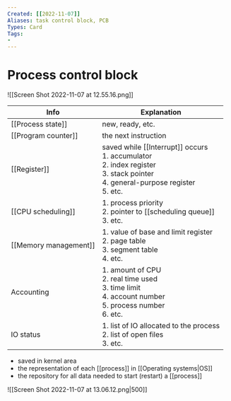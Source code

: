```yaml
---
Created: [[2022-11-07]]
Aliases: task control block, PCB
Types: Card
Tags: 
- 
---
```

# Process control block
![[Screen Shot 2022-11-07 at 12.55.16.png]]

| Info                  | Explanation                                                                                                                           |
| --------------------- | ------------------------------------------------------------------------------------------------------------------------------------- |
| [[Process state]]     | new, ready, etc.                                                                                                                      |
| [[Program counter]]   | the next instruction                                                                                                                  |
| [[Register]]          | saved while [[Interrupt]] occurs<br>1. accumulator<br>2. index register<br>3. stack pointer<br>4. general-purpose register<br>5. etc. |
| [[CPU scheduling]]    | 1. process priority<br>2. pointer to [[scheduling queue]]<br>3. etc.                                                                  |
| [[Memory management]] | 1. value of base and limit register<br>2. page table<br>3. segment table<br>4. etc.                                                   |
| Accounting            | 1. amount of CPU<br>2. real time used<br>3. time limit<br>4. account number<br>5. process number<br>6. etc.                           |
| IO status             | 1. list of IO allocated to the process<br>2. list of open files<br>3. etc.                                                            |

- saved in kernel area
- the representation of each [[process]] in [[Operating systems|OS]]
- the repository for all data needed to start (restart) a [[process]]

![[Screen Shot 2022-11-07 at 13.06.12.png|500]]
